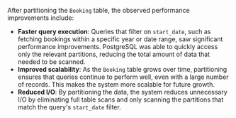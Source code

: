 After partitioning the `Booking` table, the observed performance improvements include:

- **Faster query execution**: Queries that filter on `start_date`, such as fetching bookings within a specific year or date range, saw significant performance improvements. PostgreSQL was able to quickly access only the relevant partitions, reducing the total amount of data that needed to be scanned.
- **Improved scalability**: As the `Booking` table grows over time, partitioning ensures that queries continue to perform well, even with a large number of records. This makes the system more scalable for future growth.
- **Reduced I/O**: By partitioning the data, the system reduces unnecessary I/O by eliminating full table scans and only scanning the partitions that match the query's `start_date` filter.
